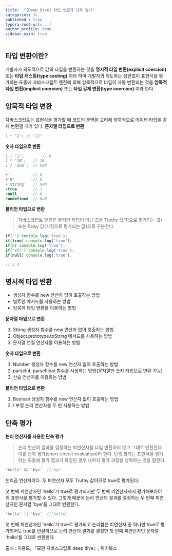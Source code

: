 ```yaml
---
title:  "[Deep Dive] 타입 변환과 단축 평가"
categories: Js
published : true
typora-root-url: ../
author_profile: true
sidebar_main: true
---
```


## 타입 변환이란?
개발자가 의도적으로 값의 타입을 변환하는 것을 **명시적 타입 변환(explicit coercion)** 또는 
**타입 캐스팅(type casting)** 이라 하며 개발자의 의도와는 상관없이 표현식을 평가하는 도중에 자바스크립트 엔진에 의해 암묵적으로 타입이 자동 변환되는 것을 **암묵적 타입 변환(implicit coercion)** 또는 **타입 강제 변환(type coercion)** 이라 한다.
## 암묵적 타입 변환
자바스크립트는 표현식을 평가할 때 코드의 문맥을 고려해 암묵적으로 데이터 타입을 강제 변환할 때가 있다.
**문자열 타입으로 변환**
```javascript
1 + '2'; // "12"
```
**숫자 타입으로 변환**
```javascript
1 - '1';		// 0
1 * '10';	// 10
1 / 'one';	// NaN

+''			// 0
+'0'		// 0
+'string'	// NaN
+true		// 1
+null		// 0
+undefined	// NaN
```
**불리언 타입으로 변환**
> 자바스크립트 엔진은 불리언 타입이 아닌 값을 Truthy 값(참으로 평가되는 값) 또는 Falsy 값(거짓으로 평가되는 값)으로 구분한다.

```javascript
if('') console.log('true');
if(true) console.log('true');	
if(0) console.log('true');
if('str') console.log('true');	
if(null) console.log('true');

// 2 4
```

## 명시적 타입 변환

- 생성자 함수를 new 연산자 없이 호출하는 방법
- 빌트인 메서드를 사용하는 방법
- 암묵적 타입 변환을 이용하는 방법


**문자열 타입으로 변환**

1. String 생성자 함수를 new 연산자 없이 호출하는 방법
2. Object.prototype.toString 메서드를 사용하는 방법
3. 문자열 연결 연산자를 이용하는 방법

**숫자 타입으로 변환**

1. Number 생성자 함수를 new 연산자 없이 호출하는 방법
2. parseInt, parseFloat 함수를 사용하는 방법(문자열만 숫자 타입으로 변환 가능)
3. 산술 연산자를 이용하는 방법

**불리언 타입으로 변환**

1. Boolean 생성자 함수를 new 연산자 없이 호출하는 방법
2. ! 부정 논리 연산자를 두 번 사용하는 방법

## 단축 평가

**논리 연산자를 사용한 단축 평가**

> 논리 연산의 결과를 결정하는 피연산자를 타입 변환하지 않고 그대로 반환한다. 이를 단축 평가(short-circuit evaluation)라 한다. 단축 평가는 표현식을 평가하는 도중에 평가 결과가 확정된 경우 나머지 평가 과정을 생략하는 것을 말한다.

```javascript
'hello' && 'bye'  //'bye'
```
논리곱 연산자이다. 두 피연산자 모두 Truthy 값이므로 true로 평가된다.

첫 번째 피연산자인 'hello'가 true로 평가되지만 두 번째 피연산자까지 평가해보아야 위 표현식을 평가할 수 있다.
그렇게 때문에 논리 연산의 결과를 결정하는 두 번째 피연산자인 문자열 'bye'를 그대로 반환한다.

```javascript
'hello' || 'bye'  //'hello'
```
첫 번째 피연산자인 'hello'가 true로 평가되고 논리합은 피연산자 중 하나만 true로 평가되어도 true를 반환하므로 논리 연산의 결과를 결정한 첫 번째 피연산자인 문자열 'hello'를 그대로 반환한다.

출처 : 이웅모, 『모던 자바스크립트 deep dive』, 위키북스